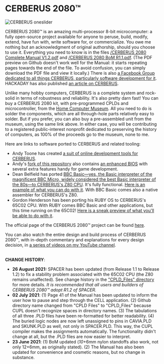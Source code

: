 # CERBERUS 2080™

![CERBERUS oneslider](https://user-images.githubusercontent.com/69539226/116828792-43c4fe00-aba1-11eb-82e9-53359ee5c066.png)

CERBERUS 2080™ is an amazing multi-processor 8-bit microcomputer: a fully open-source project available for anyone to peruse, build, modify, extend, have fun with, write software for, or commercialize. You owe me nothing but an acknowledgment of original authorship, should you choose to use it.
Everything you need to know is in the files <a href="https://github.com/TheByteAttic/CERBERUS2080/blob/main/CERBERUS%202080%20Complete%20Manual%20V1.2.pdf">/CERBERUS 2080 Complete Manual V1.2.pdf</a> and <a href="https://github.com/TheByteAttic/CERBERUS2080/blob/main/CERBERUS%202080%20BoM%20R1.1.pdf">/CERBERUS 2080 BoM R1.1.pdf</a>. (The PDF preview on Github doesn't work well for the Manual: it starts repeating pages towards the end of the file. To avoid confusion, you can simply download the PDF file and view it locally.) There is also <a href="https://www.facebook.com/groups/cerberus2080">a Facebook Group dedicated to all things CERBERUS, particularly software development for it</a>. HACKADAY has also published <a href="https://hackaday.com/2021/06/08/cerberus-2080-three-headed-retro-computing-project/">an article on CERBERUS</a>.

Unlike many hobby computers, CERBERUS is a complete system and rock-solid in terms of robustness and reliability. It's also pretty darn fast! You can buy a CERBERUS 2080 kit, with pre-programmed CPLDs and microcontroller, from the <a href="https://www.homecomputermuseum.nl/en/winkel/producten/#!/Cerberus-2080/p/377348409/">Home Computer Museum</a>. All you need to do is solder the components, which are all through-hole parts relatively easy to solder. But if you prefer, you can also buy a pre-assembled unit from the museum, using the same link above. In either case, you will be contributing to a registered public-interest nonprofit dedicated to preserving the history of computers, as 100% of the proceeds go to the museum, none to me.

Here are links to software ported to CERBERUS and related tooling:
<ul>
  <li>Andy Toone has created <a href="https://feertech.com/legion/cerberus.html">a suit of online development tools for CERBERUS</a>.</li>
  <li>Andy's <a href="https://github.com/atoone/CERBERUS2080">fork of this repository</a> also contains <a href="https://github.com/atoone/CERBERUS2080/tree/main/CAT">an enhanced BIOS</a> with several extra features handy for game development.</li>
  <li>Dean Belfield has ported <a href="https://github.com/breakintoprogram/cerberus-bbc-basic">BBC Basic—yes, the Basic interpreter of the magnificent BBC Micro, widely considered the best Basic interpreter of the 80s—to CERBERUS's Z80 CPU</a>. It's fully functional. <a href="https://twitter.com/BreakIntoProg/status/1425071012656435206">Here is an example of what you can do with it</a>. With BBC Basic comes also a native assembler for CERBERUS's Z80.</li>
  <li>Gordon Henderson has been porting his RUBY OS to CERBERUS's 65C02 CPU. With RUBY comes BBC Basic and other applications, but this time running on the 65C02! <a href="https://youtu.be/UjTiY4Wek9s">Here is a sneak preview of what you'll be able to do with it</a>.</li>
</ul>

The official page of the CERBERUS 2080™ project can be found <a href="https://www.thebyteattic.com/p/cerberus-2080.html?view=magazine">here</a>.

You can also watch the entire design and build process of CERBERUS 2080™, with in-depth commentary and explanations for every design decision, in <a href="https://www.youtube.com/watch?v=1ASspLiE39g&list=PLDf2uklC__d2DAXmF9XuOq_-uNc2M9ITd&ab_channel=TheByteAttic">a series of videos on my YouTube channel</a>.
<p><br>
<b>CHANGE HISTORY</b>:
<ul>
  <li><b>26 August 2021:</b> SPACER has been updated (from Release 1.1 to Release 1.2) to fix a stability problem associated with the 65C02 CPU (the Z80 remains unaffected). See change history in the <a href="https://github.com/TheByteAttic/CERBERUS2080/tree/main/CPLD_files">"CPLD_Files" directory</a> for more details. <i>It is recommended that all users and builders of CERBERUS 2080™ adopt R1.2 of SPACER.</i></li>
  <li><b>02 July 2021</b>: (1) Page 41 of the Manual has been updated to inform the user how to pause and step through the CELL application. (2) Github directory name changed from "CPLD Files" to "CPLD_Files" because CUPL doesn't recognize spaces in directory names. (3) The tabulations of all three .PLD files have been re-formatted for better readability. (4) The buried logic nodes are now left unassigned to pins in CAVIA.PLD and SKUNK.PLD as well, not only in SPACER.PLD. This way, the CUPL compiler makes the assignments automatically. The functionality didn't change at all, but the .PLD files are now easier to interpret.</li>
  <li><b>23 June 2021</b>: (1) BoM updated (<i>10</i>+6mm nylon standoffs also work, not only 12+6mm, as originally stated). (2) The Manual has also been updated for convenience and cosmetic reasons, but no change in substance.</li>
</ul>


